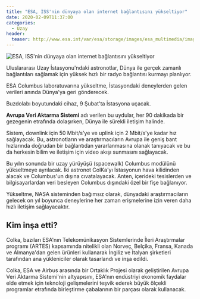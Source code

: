 ```yaml
---
title: "ESA, ISS'nin dünyaya olan internet bağlantısını yükseltiyor"
date: 2020-02-09T11:37:00
categories:
  - Uzay
header:
  teaser: http://www.esa.int/var/esa/storage/images/esa_multimedia/images/2020/01/columbus_over_earth/21793035-2-eng-GB/Columbus_over_Earth_pillars.jpg
---
```

![ESA, ISS'nin dünyaya olan internet bağlantısını yükseltiyor](http://www.esa.int/var/esa/storage/images/esa_multimedia/images/2020/01/columbus_over_earth/21793035-2-eng-GB/Columbus_over_Earth_pillars.jpg)

Uluslararası Uzay İstasyonu'ndaki astronotlar, Dünya ile gerçek zamanlı bağlantıları sağlamak için yüksek hızlı bir radyo bağlantısı kurmayı planlıyor.

ESA Columbus laboratuvarına yükseltme, İstasyondaki deneylerden gelen verileri anında Dünya'ya geri gönderecek.

Buzdolabı boyutundaki cihaz, 9 Şubat'ta İstasyona uçacak.

**Avrupa Veri Aktarma Sistemi** adı verilen bu uydular, her 90 dakikada bir gezegenin etrafında dolaşırken, Dünya ile sürekli iletişim halinde.

Sistem, downlink için 50 Mbit/s'ye ve uplink için 2 Mbit/s'ye kadar hız sağlayacak. Bu, astronotların ve araştırmacıların Avrupa ile geniş bant hızlarında doğrudan bir bağlantıdan yararlanmasına olanak tanıyacak ve bu da herkesin bilim ve iletişim için video akışı sunmasını sağlayacak.

Bu yılın sonunda bir uzay yürüyüşü (spacewalk) Columbus modülünü yükseltmeye ayrılacak. İki astronot ColKa'yı İstasyonun hava kilidinden alacak ve Columbus'un dışına cıvatalayacak. Anten, içerideki tesislerden ve bilgisayarlardan veri besleyen Columbus dışındaki özel bir fişe bağlanıyor.

Yükseltme, NASA sisteminden bağımsız olarak, dünyadaki araştırmacıların gelecek on yıl boyunca deneylerine her zaman erişmelerine izin veren daha hızlı iletişim sağlayacaktır.

Kim inşa etti?
-
Colka, bazıları ESA'nın Telekomünikasyon Sistemlerinde İleri Araştırmalar programı (ARTES) kapsamında nitelikli olan Norveç, Belçika, Fransa, Kanada ve Almanya'dan gelen ürünleri kullanarak İngiliz ve İtalyan şirketleri tarafından ana yükleniciler olarak tasarlandı ve inşa edildi.

Colka, ESA ve Airbus arasında bir Ortaklık Projesi olarak geliştirilen Avrupa Veri Aktarma Sistemi'nin altyapısını, ESA'nın endüstriyi ekonomik faydalar elde etmek için teknoloji gelişmelerini teşvik ederek büyük ölçekli programlar etrafında birleştirme çabalarının bir parçası olarak kullanacak.
